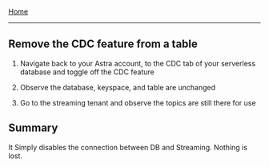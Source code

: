 [Home](/README.md)

---

## Remove the CDC feature from a table

1. Navigate back to your Astra account, to the CDC tab of your serverless database and toggle off the CDC feature

1. Observe the database, keyspace, and table are unchanged

1. Go to the streaming tenant and observe the topics are still there for use

## Summary

It Simply disables the connection between DB and Streaming. Nothing is lost.
